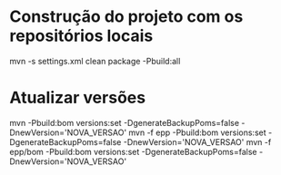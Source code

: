# Construção do projeto com os repositórios locais

mvn -s settings.xml clean package -Pbuild:all

# Atualizar versões
mvn -Pbuild:bom versions:set -DgenerateBackupPoms=false -DnewVersion='NOVA_VERSAO'
mvn -f epp -Pbuild:bom versions:set -DgenerateBackupPoms=false -DnewVersion='NOVA_VERSAO'
mvn -f epp/bom -Pbuild:bom versions:set -DgenerateBackupPoms=false -DnewVersion='NOVA_VERSAO'
